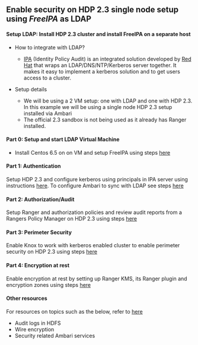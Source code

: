 ## Enable security on HDP 2.3 single node setup using *FreeIPA* as LDAP


#### Setup LDAP: Install HDP 2.3 cluster and install FreeIPA on a separate host

- How to integrate with LDAP?
  - [IPA](http://freeipa.org) (Identity Policy Audit) is an integrated solution developed by [Red Hat](http://www.redhat.com) that wraps an LDAP/DNS/NTP/Kerberos server together. It makes it easy to implement a kerberos solution and to get users access to a cluster. 


- Setup details
  - We will be using a 2 VM setup: one with LDAP and one with HDP 2.3. In this example we will be using a single node HDP 2.3 setup installed via Ambari
  - The official 2.3 sandbox is not being used as it already has Ranger installed.

####  Part 0: Setup and start LDAP Virtual Machine
- Install Centos 6.5 on on VM and setup FreeIPA using steps [here](https://github.com/abajwa-hw/security-workshops/blob/master/Setup-LDAP-IPA.md)
       
#### Part 1: Authentication                       
Setup HDP 2.3 and configure kerberos using principals in IPA server using instructions [here](https://github.com/abajwa-hw/security-workshops/blob/master/Setup-kerberos-IPA-23.md). To configure Ambari to sync with LDAP see steps [here](https://github.com/abajwa-hw/security-workshops/blob/master/Setup-Ambari.md)
             
#### Part 2: Authorization/Audit
Setup Ranger and authorization policies and review audit reports from a Rangers Policy Manager on HDP 2.3 using steps [here](https://github.com/abajwa-hw/security-workshops/blob/master/Setup-ranger-23.md)
            
#### Part 3: Perimeter Security
Enable Knox to work with kerberos enabled cluster to enable perimeter security on HDP 2.3 using steps [here](https://github.com/abajwa-hw/security-workshops/blob/master/Setup-knox-23.md)

#### Part 4: Encryption at rest
Enable encryption at rest by setting up Ranger KMS, its Ranger plugin and encryption zones using steps [here](https://github.com/abajwa-hw/security-workshops/blob/master/Setup-TDE-23.md)

#### Other resources
For resources on topics such as the below, refer to [here](https://github.com/abajwa-hw/security-workshops/blob/master/Other-resources.md)
  - Audit logs in HDFS
  - Wire encryption
  - Security related Ambari services
  
  